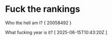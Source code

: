 # Fuck the rankings

Who the hell am I?
{ 20058492 }

What fucking year is it?
[ 2025-06-15T10:43:20Z ]
